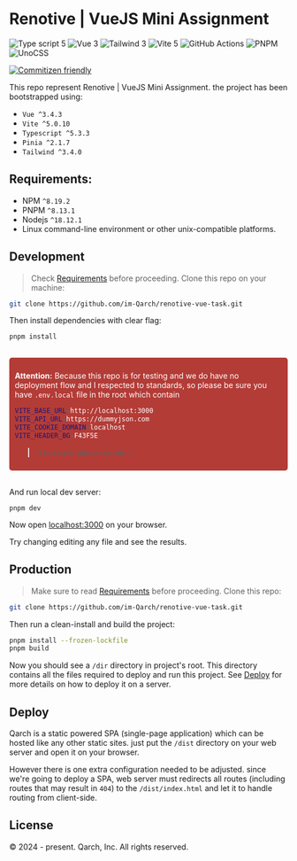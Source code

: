 # Renotive | VueJS Mini Assignment

![Type script 5](https://img.shields.io/badge/TypeScript-007ACC?style=for-the-badge&logo=typescript&logoColor=white)
![Vue 3](https://img.shields.io/badge/Vue.js-35495E?style=for-the-badge&logo=vue.js&logoColor=4FC08D)
![Tailwind 3](https://img.shields.io/badge/Tailwind_CSS-38B2AC?style=for-the-badge&logo=tailwind-css&logoColor=white)
![Vite 5](https://img.shields.io/badge/vite-%23646CFF.svg?style=for-the-badge&logo=vite&logoColor=white)
![GitHub Actions](https://img.shields.io/badge/github%20actions-%232671E5.svg?style=for-the-badge&logo=githubactions&logoColor=white)
![PNPM](https://img.shields.io/badge/pnpm-%234a4a4a.svg?style=for-the-badge&logo=pnpm&logoColor=f69220)
![UnoCSS](https://img.shields.io/badge/unocss-333333.svg?style=for-the-badge&logo=unocss&logoColor=white)

[![Commitizen friendly](https://img.shields.io/badge/commitizen-friendly-brightgreen.svg)](http://commitizen.github.io/cz-cli/)

This repo represent Renotive | VueJS Mini Assignment. the project has been bootstrapped using:

- `Vue ^3.4.3`
- `Vite ^5.0.10`
- `Typescript ^5.3.3`
- `Pinia ^2.1.7`
- `Tailwind ^3.4.0`

## Requirements:

- NPM `^8.19.2`
- PNPM `^8.13.1`
- Nodejs `^18.12.1`
- Linux command-line environment or other unix-compatible platforms.

## Development

> Check [Requirements](#requirements) before proceeding.
> Clone this repo on your machine:

```sh
git clone https://github.com/im-Qarch/renotive-vue-task.git
```

Then install dependencies with clear flag:

```sh
pnpm install
```

<div style="background-color: #b33c37;color: #ffffff; padding: 10px;margin:30px 0px; border-radius: 5px;">

**Attention:**
Because this repo is for testing and we do have no deployment flow
and I respected to standards, so please be sure you have `.env.local` file in the root which contain

```sh
VITE_BASE_URL=http://localhost:3000
VITE_API_URL=https://dummyjson.com
VITE_COOKIE_DOMAIN=localhost
VITE_HEADER_BG=F43F5E
```

> if not exist please create it

</div>

And run local dev server:

```
pnpm dev
```

Now open [localhost:3000](http://localhost:3000) on your browser.

Try changing editing any file and see the results.

## Production

> Make sure to read [Requirements](#requirements) before proceeding.
> Clone this repo:

```sh
git clone https://github.com/im-Qarch/renotive-vue-task.git
```

Then run a clean-install and build the project:

```sh
pnpm install --frozen-lockfile
pnpm build
```

Now you should see a `/dir` directory in project's root. This directory contains all the files required to deploy and run this project. See [Deploy](#deploy) for more details on how to deploy it on a server.

## Deploy

Qarch is a static powered SPA (single-page application) which can be hosted like any other static sites. just put the `/dist` directory on your web server and open it on your browser.

However there is one extra configuration needed to be adjusted. since we're going to deploy a SPA, web server must redirects all routes (including routes that may result in `404`) to the `/dist/index.html` and let it to handle routing from client-side.

## License

© 2024 - present. Qarch, Inc. All rights reserved.
